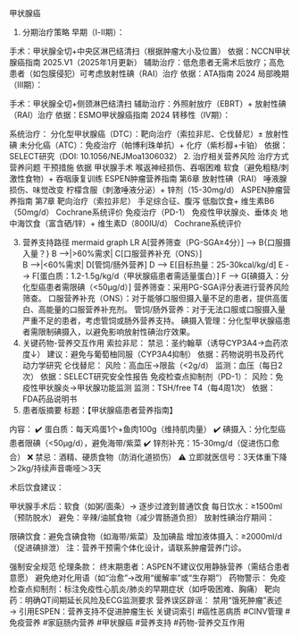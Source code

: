 甲状腺癌
1. 分期治疗策略
早期（Ⅰ-Ⅱ期）：

手术：甲状腺全切+中央区淋巴结清扫（根据肿瘤大小及位置）
依据：NCCN甲状腺癌指南 2025.V1（2025年1月更新）
辅助治疗：低危患者无需术后放疗；高危患者（如包膜侵犯）可考虑放射性碘（RAI）治疗
依据：ATA指南 2024
局部晚期（Ⅲ期）：

手术：甲状腺全切+侧颈淋巴结清扫
辅助治疗：外照射放疗（EBRT）+ 放射性碘（RAI）治疗
依据：ESMO甲状腺癌指南 2024
转移性（Ⅳ期）：

系统治疗：
分化型甲状腺癌（DTC）：靶向治疗（索拉非尼、仑伐替尼）± 放射性碘
未分化癌（ATC）：免疫治疗（帕博利珠单抗）+ 化疗（紫杉醇+卡铂）
依据：SELECT研究（DOI: 10.1056/NEJMoa1306032）
2. 治疗相关营养风险
治疗方式	营养问题	干预措施	依据
甲状腺手术	喉返神经损伤、吞咽困难	软食（避免粗糙/刺激性食物）+ 吞咽康复训练	ESPEN肿瘤营养指南 第6章
放射性碘（RAI）	唾液腺损伤、味觉改变	柠檬含服（刺激唾液分泌）+ 锌剂（15-30mg/d）	ASPEN肿瘤营养指南 第7章
靶向治疗（索拉非尼）	手足综合征、腹泻	低脂饮食+ 维生素B6（50mg/d）	Cochrane系统评价
免疫治疗（PD-1）	免疫性甲状腺炎、垂体炎	地中海饮食（富含硒/锌）+ 维生素D（800IU/d）	Cochrane系统评价

3. 营养支持路径
mermaid
graph LR
A[营养筛查（PG-SGA≥4分）] --> B{口服摄入量？}
B -->|>60%需求| C[口服营养补充（ONS）]  
B -->|<60%需求| D[管饲/肠外营养]
D --> E[目标热量：25-30kcal/kg/d]
E --> F[蛋白质：1.2-1.5g/kg/d（甲状腺癌患者需适量蛋白）]
F --> G[碘摄入：分化型癌患者需限碘（<50μg/d）]
营养筛查：采用PG-SGA评分表进行营养风险筛查。
口服营养补充（ONS）：对于能够口服但摄入量不足的患者，提供高蛋白、高能量的口服营养补充剂。
管饲/肠外营养：对于无法口服或口服摄入量严重不足的患者，考虑管饲或肠外营养支持。
碘摄入管理：分化型甲状腺癌患者需限制碘摄入，以避免影响放射性碘治疗效果。
4. 关键药物-营养交互作用
索拉非尼：
禁忌：圣约翰草（诱导CYP3A4→血药浓度↓）
建议：避免与葡萄柚同服（CYP3A4抑制）
依据：药物说明书及药代动力学研究
仑伐替尼：
风险：高血压→限盐（<2g/d）
监测：血压（每日2次）
依据：SELECT研究安全性报告
免疫检查点抑制剂（PD-1）：
风险：免疫性甲状腺炎→甲状腺功能监测
监测：TSH/free T4（每4周1次）
依据：FDA药品说明书
5. 患者版摘要
标题：【甲状腺癌患者营养指南】

内容：
✔️ 蛋白质：每天鸡蛋1个+鱼肉100g（维持肌肉量）
✔️ 碘摄入：分化型癌患者限碘（<50μg/d），避免海带/紫菜
✔️ 锌剂补充：15-30mg/d（促进伤口愈合）
❌ 禁忌：酒精、硬质食物（防消化道损伤）
⚠️ 立即就医信号：3天体重下降＞2kg/持续声音嘶哑＞3天

术后饮食建议：

甲状腺手术后：软食（如粥/面条）→ 逐步过渡到普通饮食
每日饮水：≥1500ml（预防脱水）
避免：辛辣/油腻食物（减少胃肠道负担）
放射性碘治疗期间：

限碘饮食：避免含碘食物（如海带/紫菜）及加碘盐
增加液体摄入：≥2000ml/d（促进碘排泄）
注：营养干预需个体化设计，请联系肿瘤营养门诊。

强制安全规范
伦理条款：
终末期患者：ASPEN不建议仅用静脉营养（需结合患者意愿）
避免绝对化用语（如“治愈”→改用“缓解率”或“生存期”）
药物警示：
免疫检查点抑制剂：标注免疫性心肌炎/肺炎的早期症状（如呼吸困难、胸痛）
靶向药：明确QT间期延长风险及ECG监测要求
营养误区辟谣：
禁用“饿死肿瘤”表述 → 引用ESPEN：营养支持不促进肿瘤生长
关键词索引
#癌性恶病质 #CINV管理 #免疫营养 #家庭肠内营养 #甲状腺癌 #营养支持 #药物-营养交互作用